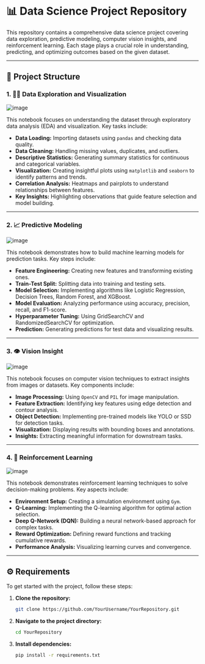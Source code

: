 # 📊 Data Science Project Repository

This repository contains a comprehensive data science project covering data exploration, predictive modeling, computer vision insights, and reinforcement learning. Each stage plays a crucial role in understanding, predicting, and optimizing outcomes based on the given dataset.

---

## 🚀 Project Structure

### 1. 🕵️‍♂️ Data Exploration and Visualization

![image](https://github.com/user-attachments/assets/3046a1f3-00b5-446f-aaab-1fefbab18580)


This notebook focuses on understanding the dataset through exploratory data analysis (EDA) and visualization. Key tasks include:
- **Data Loading:** Importing datasets using `pandas` and checking data quality.
- **Data Cleaning:** Handling missing values, duplicates, and outliers.
- **Descriptive Statistics:** Generating summary statistics for continuous and categorical variables.
- **Visualization:** Creating insightful plots using `matplotlib` and `seaborn` to identify patterns and trends.
- **Correlation Analysis:** Heatmaps and pairplots to understand relationships between features.
- **Key Insights:** Highlighting observations that guide feature selection and model building.

---

### 2. 📈 Predictive Modeling

![image](https://github.com/user-attachments/assets/73f7c071-7e22-4865-9405-c448ca194e12)


This notebook demonstrates how to build machine learning models for prediction tasks. Key steps include:
- **Feature Engineering:** Creating new features and transforming existing ones.
- **Train-Test Split:** Splitting data into training and testing sets.
- **Model Selection:** Implementing algorithms like Logistic Regression, Decision Trees, Random Forest, and XGBoost.
- **Model Evaluation:** Analyzing performance using accuracy, precision, recall, and F1-score.
- **Hyperparameter Tuning:** Using GridSearchCV and RandomizedSearchCV for optimization.
- **Prediction:** Generating predictions for test data and visualizing results.

---

### 3. 👁️ Vision Insight

![image](https://github.com/user-attachments/assets/5f491099-b3f4-4c63-974f-0ffd3b6a21b9)


This notebook focuses on computer vision techniques to extract insights from images or datasets. Key components include:
- **Image Processing:** Using `OpenCV` and `PIL` for image manipulation.
- **Feature Extraction:** Identifying key features using edge detection and contour analysis.
- **Object Detection:** Implementing pre-trained models like YOLO or SSD for detection tasks.
- **Visualization:** Displaying results with bounding boxes and annotations.
- **Insights:** Extracting meaningful information for downstream tasks.

---

### 4. 🤖 Reinforcement Learning

![image](https://github.com/user-attachments/assets/1e7df7fa-c45d-4690-bb8f-9e04467d5447)



This notebook demonstrates reinforcement learning techniques to solve decision-making problems. Key aspects include:
- **Environment Setup:** Creating a simulation environment using `Gym`.
- **Q-Learning:** Implementing the Q-learning algorithm for optimal action selection.
- **Deep Q-Network (DQN):** Building a neural network-based approach for complex tasks.
- **Reward Optimization:** Defining reward functions and tracking cumulative rewards.
- **Performance Analysis:** Visualizing learning curves and convergence.

---

## ⚙️ Requirements

To get started with the project, follow these steps:

1. **Clone the repository:**

   ```bash
   git clone https://github.com/YourUsername/YourRepository.git

2. **Navigate to the project directory:**

   ```bash
   cd YourRepository

3. **Install dependencies:**

    ```bash
    pip install -r requirements.txt
   
